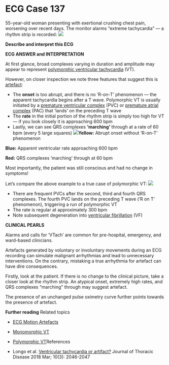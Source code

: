 # ECG Case 137


55-year-old woman presenting with exertional crushing chest pain, worsening over recent days. The monitor alarms “extreme tachycardia” — a rhythm strip is recorded:
![](https://litfl.com/wp-content/uploads/2021/12/ECG-Case-137-Straight.png)



**Describe and interpret this ECG** 

**ECG ANSWER and INTERPRETATION** 


At first glance, broad complexes varying in duration and amplitude may appear to represent [polymorphic ventricular tachycardia](https://litfl.com/polymorphic-vt-and-torsades-de-pointes-tdp/) (VT).


However, on closer inspection we note three features that suggest this is [artefact](https://litfl.com/ecg-motion-artefacts-ecg-library/):

- The **onset**  is too abrupt, and there is no ‘R-on-T’ phenomenon — the apparent tachycardia begins after a T wave. Polymorphic VT is usually initiated by a [premature ventricular complex](https://litfl.com/premature-ventricular-complex-pvc-ecg-library/) (PVC) or [premature atrial complex](https://litfl.com/premature-atrial-complex-pac/) (PAC) that ‘lands’ on the preceding T wave
- The **rate**  in the initial portion of the rhythm strip is simply too high for VT — if you look closely it is approaching 600 bpm
- Lastly, we can see QRS complexes **‘marching’**  through at a rate of 60 bpm (every 5 large squares)
![](https://litfl.com/wp-content/uploads/2021/12/Labelled-ECG-Case-137.png)**Yellow:**  Abrupt onset without ‘R-on-T’ phenomenon

**Blue:**  Apparent ventricular rate approaching 600 bpm

**Red:**  QRS complexes ‘marching’ through at 60 bpm


Most importantly, the patient was still conscious and had no change in symptoms!


Let’s compare the above example to a true case of polymorphic VT:
![](https://litfl.com/wp-content/uploads/2018/08/ECG-strip-Torsades-de-pointes-TDP-2-2.jpg)

- There are frequent PVCs after the second, third and fourth QRS complexes. The fourth PVC lands on the preceding T wave (‘R on T’ phenomenon), triggering a run of polymorphic VT
- The rate is regular at approximately 300 bpm
- Note subsequent degeneration into [ventricular fibrillation](https://litfl.com/ventricular-fibrillation-vf-ecg-library/) (VF)

**CLINICAL PEARLS** 


Alarms and calls for ‘VTach’ are common for pre-hospital, emergency, and ward-based clinicians.


Artefacts generated by voluntary or involuntary movements during an ECG recording can simulate malignant arrhythmias and lead to unnecessary interventions. On the contrary, mistaking a true arrhythmia for artefact can have dire consequences. 


Firstly, look at the patient. If there is no change to the clinical picture, take a closer look at the rhythm strip. An atypical onset, extremely high rates, and QRS complexes “marching” through may suggest artefact. 


The presence of an unchanged pulse oximetry curve further points towards the presence of artefact.

**Further reading** Related topics

- [ECG Motion Artefacts](https://litfl.com/ecg-motion-artefacts-ecg-library/)
- [Monomorphic VT](https://litfl.com/ventricular-tachycardia-monomorphic-ecg-library/)
- [Polymorphic VT](https://litfl.com/polymorphic-vt-and-torsades-de-pointes-tdp/)References

- Longo et al. [Ventricular tachycardia or artifact?](https://www.ncbi.nlm.nih.gov/pmc/articles/PMC5906353/) Journal of Thoracic Disease 2018 Mar; 10(3): 2046-2047

